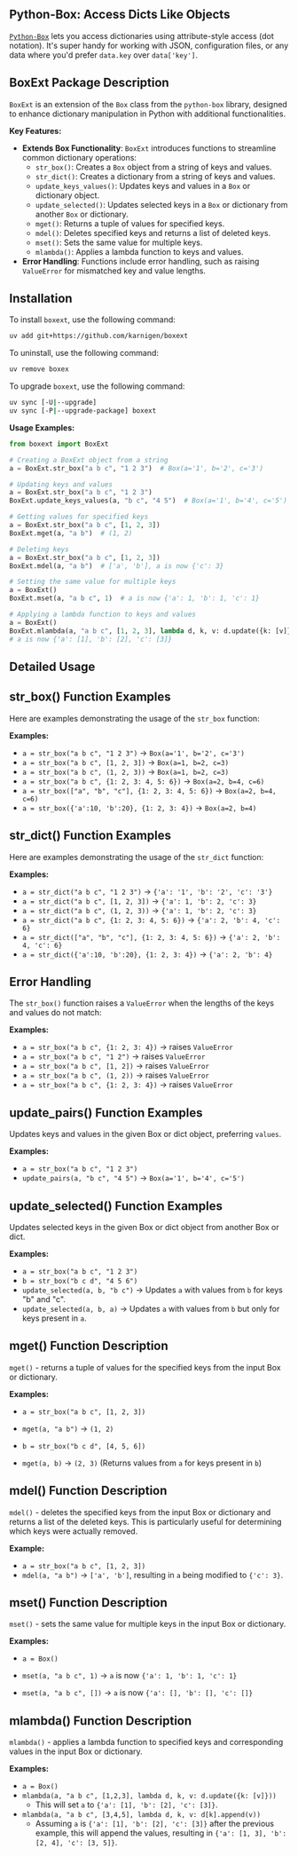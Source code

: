 ## Python-Box: Access Dicts Like Objects

[`Python-Box`](https://github.com/cdgriffith/Box) lets you access dictionaries using attribute-style access (dot notation). It's super handy for working with JSON, configuration files, or any data where you'd prefer `data.key` over `data['key']`.


## BoxExt Package Description

`BoxExt` is an extension of the `Box` class from the `python-box` library, designed to enhance dictionary manipulation in Python with additional functionalities.

**Key Features:**

* **Extends Box Functionality**: `BoxExt` introduces functions to streamline common dictionary operations:
    * `str_box()`: Creates a `Box` object from a string of keys and values.
    * `str_dict()`: Creates a dictionary from a string of keys and values.
    * `update_keys_values()`: Updates keys and values in a `Box` or dictionary object.
    * `update_selected()`: Updates selected keys in a `Box` or dictionary from another `Box` or dictionary.
    * `mget()`: Returns a tuple of values for specified keys.
    * `mdel()`: Deletes specified keys and returns a list of deleted keys.
    * `mset()`: Sets the same value for multiple keys.
    * `mlambda()`: Applies a lambda function to keys and values.
* **Error Handling**: Functions include error handling, such as raising `ValueError` for mismatched key and value lengths.



## Installation

To install `boxext`, use the following command:

```bash
uv add git+https://github.com/karnigen/boxext
```

To uninstall, use the following command:

```bash
uv remove boxex
```

To upgrade `boxext`, use the following command:

```bash
uv sync [-U|--upgrade]
uv sync [-P|--upgrade-package] boxext
```


**Usage Examples:**

```python
from boxext import BoxExt

# Creating a BoxExt object from a string
a = BoxExt.str_box("a b c", "1 2 3")  # Box(a='1', b='2', c='3')

# Updating keys and values
a = BoxExt.str_box("a b c", "1 2 3")
BoxExt.update_keys_values(a, "b c", "4 5")  # Box(a='1', b='4', c='5')

# Getting values for specified keys
a = BoxExt.str_box("a b c", [1, 2, 3])
BoxExt.mget(a, "a b")  # (1, 2)

# Deleting keys
a = BoxExt.str_box("a b c", [1, 2, 3])
BoxExt.mdel(a, "a b")  # ['a', 'b'], a is now {'c': 3}

# Setting the same value for multiple keys
a = BoxExt()
BoxExt.mset(a, "a b c", 1)  # a is now {'a': 1, 'b': 1, 'c': 1}

# Applying a lambda function to keys and values
a = BoxExt()
BoxExt.mlambda(a, "a b c", [1, 2, 3], lambda d, k, v: d.update({k: [v]}))
# a is now {'a': [1], 'b': [2], 'c': [3]}
```

## Detailed Usage

## str_box() Function Examples

Here are examples demonstrating the usage of the `str_box` function:

**Examples:**


* `a = str_box("a b c", "1 2 3")` -> `Box(a='1', b='2', c='3')`
* `a = str_box("a b c", [1, 2, 3])` -> `Box(a=1, b=2, c=3)`
* `a = str_box("a b c", (1, 2, 3))` -> `Box(a=1, b=2, c=3)`
* `a = str_box("a b c", {1: 2, 3: 4, 5: 6})` -> `Box(a=2, b=4, c=6)`
* `a = str_box(["a", "b", "c"], {1: 2, 3: 4, 5: 6})` -> `Box(a=2, b=4, c=6)`
* `a = str_box({'a':10, 'b':20}, {1: 2, 3: 4})` -> `Box(a=2, b=4)`


## str_dict() Function Examples

Here are examples demonstrating the usage of the `str_dict` function:

**Examples:**

* `a = str_dict("a b c", "1 2 3")` -> `{'a': '1', 'b': '2', 'c': '3'}`
* `a = str_dict("a b c", [1, 2, 3])` -> `{'a': 1, 'b': 2, 'c': 3}`
* `a = str_dict("a b c", (1, 2, 3))` -> `{'a': 1, 'b': 2, 'c': 3}`
* `a = str_dict("a b c", {1: 2, 3: 4, 5: 6})` -> `{'a': 2, 'b': 4, 'c': 6}`
* `a = str_dict(["a", "b", "c"], {1: 2, 3: 4, 5: 6})` -> `{'a': 2, 'b': 4, 'c': 6}`
* `a = str_dict({'a':10, 'b':20}, {1: 2, 3: 4})` -> `{'a': 2, 'b': 4}`


## Error Handling

The `str_box()` function raises a `ValueError` when the lengths of the keys and values do not match:

**Examples:**

* `a = str_box("a b c", {1: 2, 3: 4})` -> raises `ValueError`
* `a = str_box("a b c", "1 2")` -> raises `ValueError`
* `a = str_box("a b c", [1, 2])` -> raises `ValueError`
* `a = str_box("a b c", (1, 2))` -> raises `ValueError`
* `a = str_box("a b c", {1: 2, 3: 4})` -> raises `ValueError`


## update_pairs() Function Examples

Updates keys and values in the given Box or dict object, preferring `values`.

**Examples:**


* `a = str_box("a b c", "1 2 3")`
* `update_pairs(a, "b c", "4 5")` -> `Box(a='1', b='4', c='5')`


## update_selected() Function Examples

Updates selected keys in the given Box or dict object from another Box or dict.

**Examples:**

* `a = str_box("a b c", "1 2 3")`
* `b = str_box("b c d", "4 5 6")`
* `update_selected(a, b, "b c")` -> Updates `a` with values from `b` for keys "b" and "c".
* `update_selected(a, b, a)` -> Updates `a` with values from `b` but only for keys present in `a`.

## mget() Function Description

`mget()` - returns a tuple of values for the specified keys from the input Box or dictionary.

**Examples:**

* `a = str_box("a b c", [1, 2, 3])`
* `mget(a, "a b")` -> `(1, 2)`

* `b = str_box("b c d", [4, 5, 6])`
* `mget(a, b)` -> `(2, 3)` (Returns values from `a` for keys present in `b`)


## mdel() Function Description

`mdel()` - deletes the specified keys from the input Box or dictionary  and returns a list of the deleted keys. This is particularly useful for determining which keys were actually removed.

**Example:**

* `a = str_box("a b c", [1, 2, 3])`
* `mdel(a, "a b")` -> `['a', 'b']`, resulting in `a` being modified to `{'c': 3}`.


## mset() Function Description

`mset()` - sets the same value for multiple keys in the input Box or dictionary.

**Examples:**

* `a = Box()`
* `mset(a, "a b c", 1)` -> `a` is now `{'a': 1, 'b': 1, 'c': 1}`

* `mset(a, "a b c", [])` -> `a` is now `{'a': [], 'b': [], 'c': []}`

## mlambda() Function Description

`mlambda()` - applies a lambda function to specified keys and corresponding values in the input Box or dictionary.

**Examples:**

* `a = Box()`
* `mlambda(a, "a b c", [1,2,3], lambda d, k, v: d.update({k: [v]}))`
    * This will set `a` to `{'a': [1], 'b': [2], 'c': [3]}`.
* `mlambda(a, "a b c", [3,4,5], lambda d, k, v: d[k].append(v))`
    * Assuming `a` is `{'a': [1], 'b': [2], 'c': [3]}` after the previous example, this will append the values, resulting in `{'a': [1, 3], 'b': [2, 4], 'c': [3, 5]}`.